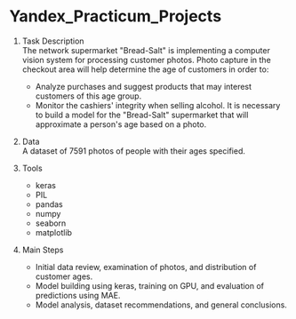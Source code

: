 # Yandex_Practicum_Projects

1. Task Description  
   The network supermarket "Bread-Salt" is implementing a computer vision system for processing customer photos. Photo capture in the checkout area will help determine the age of customers in order to:
   - Analyze purchases and suggest products that may interest customers of this age group.
   - Monitor the cashiers' integrity when selling alcohol.
   It is necessary to build a model for the "Bread-Salt" supermarket that will approximate a person's age based on a photo.

2. Data  
   A dataset of 7591 photos of people with their ages specified.

3. Tools  
   - keras
   - PIL
   - pandas
   - numpy
   - seaborn
   - matplotlib

4. Main Steps  
   - Initial data review, examination of photos, and distribution of customer ages.
   - Model building using keras, training on GPU, and evaluation of predictions using MAE.
   - Model analysis, dataset recommendations, and general conclusions.